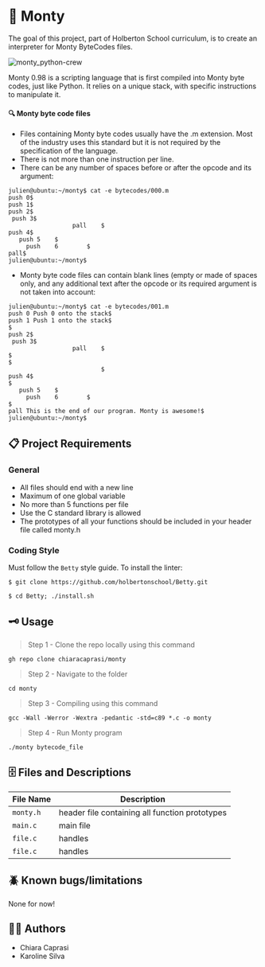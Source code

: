 # 🐍 Monty 

The goal of this project, part of Holberton School curriculum, is to create an interpreter for Monty ByteCodes files.

![monty_python-crew](https://user-images.githubusercontent.com/91517809/167522780-6fb6cbf8-a8e1-4051-9a4c-5af5dd427718.jpeg)

Monty 0.98 is a scripting language that is first compiled into Monty byte codes, just like Python. It relies on a unique stack, with specific instructions to manipulate it. 

#### 🔍 Monty byte code files

 - Files containing Monty byte codes usually have the .m extension. Most of the industry uses this standard but it is not required by the specification of the language. 
 - There is not more than one instruction per line. 
 - There can be any number of spaces before or after the opcode and its argument:
 ```
 julien@ubuntu:~/monty$ cat -e bytecodes/000.m
push 0$
push 1$
push 2$
  push 3$
                   pall    $
push 4$
    push 5    $
      push    6        $
pall$
julien@ubuntu:~/monty$
```
 - Monty byte code files can contain blank lines (empty or made of spaces only, and any additional text after the opcode or its required argument is not taken into account:
 ```
 julien@ubuntu:~/monty$ cat -e bytecodes/001.m
push 0 Push 0 onto the stack$
push 1 Push 1 onto the stack$
$
push 2$
  push 3$
                   pall    $
$
$
                           $
push 4$
$
    push 5    $
      push    6        $
$
pall This is the end of our program. Monty is awesome!$
julien@ubuntu:~/monty$
```

## 📋 Project Requirements 

### General

- All files should end with a new line
- Maximum of one global variable
- No more than 5 functions per file
- Use the C standard library is allowed
- The prototypes of all your functions should be included in your header file called monty.h

### Coding Style

Must follow the ```Betty``` style guide. To install the linter: 

```
$ git clone https://github.com/holbertonschool/Betty.git

$ cd Betty; ./install.sh
```


## 🗝 Usage

> Step 1 - Clone the repo locally using this command 
```
gh repo clone chiaracaprasi/monty
```
> Step 2 - Navigate to the folder 
```
cd monty
```
> Step 3 - Compiling using this command 
```
gcc -Wall -Werror -Wextra -pedantic -std=c89 *.c -o monty 
```

> Step 4 - Run Monty program
```
./monty bytecode_file
```


## 🗄 Files and Descriptions

|  File Name |         Description         |
|----------------|----------------------------------------------|
| `monty.h` | header file containing all function prototypes
| `main.c` | main file  |
| `file.c` | handles  |
| `file.c` | handles |

## 🪲 Known bugs/limitations

None for now!

## ✍🏽 Authors

- Chiara Caprasi
- Karoline Silva

